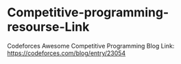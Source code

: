 # Competitive-programming-resourse-Link


Codeforces Awesome Competitive Programming Blog Link:
   https://codeforces.com/blog/entry/23054

